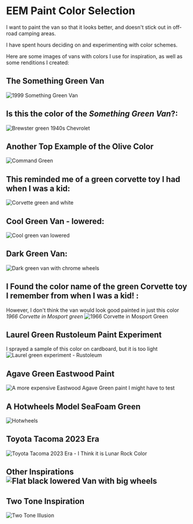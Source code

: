 # EEM Paint Color Selection
I want to paint the van so that it looks better, and doesn't stick out in off-road camping areas. 

I have spent hours deciding on and experimenting with color schemes. 

Here are some images of vans with colors I use for inspiration, as well as some renditions I created:

## The __Something Green Van__

![1999 Something Green Van](/images/1999_Dodge_Van_Something_Green_Facebook.jpg)

## Is this the color of the *Something Green Van*?:

![Brewster green 1940s Chevrolet](/images/brewster_green.png)

## Another Top Example of the Olive Color

![Command Green](/images/command_green_autopainthq.png)

## This reminded me of a green corvette toy I had when I was a kid:
![Corvette green and white](/images/dodge_van_corvette_green+white.jpg)

## Cool Green Van - lowered:

![Cool green van lowered](/images/ram_van_green_lowered.jpg)

## Dark Green Van:

![Dark green van with chrome wheels](/images/Ramvan_2002_dk_green_Chrome.jpg)

## I Found the color name of the green Corvette toy I remember from when I was a kid! :

However, I don't think the van would look good painted in just this color
_1966 Corvette in Mosport green_
![1966 Corvette in Mosport Green](/images/Mosport_green_1966_corvette.jpg)

## Laurel Green Rustoleum Paint Experiment
I sprayed a sample of this color on cardboard, but it is too light
![Laurel green experiment - Rustoleum](/images/Laurel_Green_Rustoleum.png)

## Agave Green Eastwood Paint
![A more expensive Eastwood Agave Green paint I might have to test](/images/eastwood_agave_green_singlestage.jpg)

## A Hotwheels Model SeaFoam Green
![Hotwheels](/images/dodge_van_hotwheels_seafoam.jpg)

## Toyota Tacoma 2023 Era
![Toyota Tacoma 2023 Era - I Think it is Lunar Rock Color](/images/toyota_2023_lunar_rock.jpg)

## Other Inspirations![Flat black lowered Van with big wheels](/images/ram_van_big_wheels.jpg)

## Two Tone Inspiration

![Two Tone Illusion](/images/van_2tone_inspiration.png)
